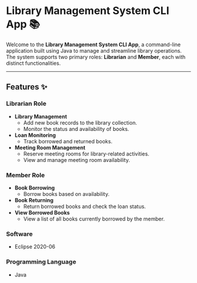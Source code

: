 # Library Management System CLI App 📚

Welcome to the **Library Management System CLI App**, a command-line application built using Java to manage and streamline library operations. The system supports two primary roles: **Librarian** and **Member**, each with distinct functionalities.

---

## Features ✨

### **Librarian Role**  
- **Library Management**  
  - Add new book records to the library collection.  
  - Monitor the status and availability of books.  
- **Loan Monitoring**  
  - Track borrowed and returned books.  
- **Meeting Room Management**  
  - Reserve meeting rooms for library-related activities.  
  - View and manage meeting room availability.  

### **Member Role**  
- **Book Borrowing**  
  - Borrow books based on availability.  
- **Book Returning**  
  - Return borrowed books and check the loan status.  
- **View Borrowed Books**  
  - View a list of all books currently borrowed by the member.
 
### **Software**
- Eclipse 2020-06

### **Programming Language**
- Java

